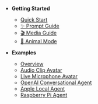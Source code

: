 - **Getting Started**
  - [Quick Start](getting-started/overview.md)
  - [✨ Prompt Guide](getting-started/prompts.md)
  - [🎬 Media Guide](getting-started/media-guide.md)
  - [🐾 Animal Mode](getting-started/animal-mode.md)

- **Examples**
  - [Overview](examples/overview.md)
  - [Audio Clip Avatar](examples/avatar-with-audio-clip.md)
  - [Live Microphone Avatar](examples/avatar-with-microphone.md)
  - [OpenAI Conversational Agent](examples/livekit-openai-agent.md)
  - [Apple Local Agent](examples/livekit-apple-local.md)
  - [Raspberry Pi Agent](examples/livekit-raspberry-pi.md) 
